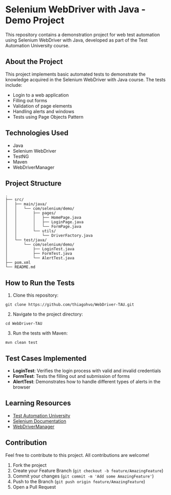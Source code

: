 # Selenium WebDriver with Java - Demo Project

This repository contains a demonstration project for web test automation using Selenium WebDriver with Java, developed as part of the Test Automation University course.

## About the Project

This project implements basic automated tests to demonstrate the knowledge acquired in the Selenium WebDriver with Java course. The tests include:

- Login to a web application
- Filling out forms
- Validation of page elements
- Handling alerts and windows
- Tests using Page Objects Pattern

## Technologies Used

- Java 
- Selenium WebDriver
- TestNG
- Maven
- WebDriverManager

## Project Structure

```
.
├── src/
│   ├── main/java/
│   │   └── com/selenium/demo/
│   │       ├── pages/
│   │       │   ├── HomePage.java
│   │       │   ├── LoginPage.java
│   │       │   └── FormPage.java
│   │       └── utils/
│   │           └── DriverFactory.java
│   └── test/java/
│       └── com/selenium/demo/
│           ├── LoginTest.java
│           ├── FormTest.java
│           └── AlertTest.java
├── pom.xml
└── README.md
```

## How to Run the Tests

1. Clone this repository:
```
git clone https://github.com/thiagohvo/WebDriver-TAU.git
```

2. Navigate to the project directory:
```
cd WebDriver-TAU
```

3. Run the tests with Maven:
```
mvn clean test
```

## Test Cases Implemented

- **LoginTest**: Verifies the login process with valid and invalid credentials
- **FormTest**: Tests the filling out and submission of forms
- **AlertTest**: Demonstrates how to handle different types of alerts in the browser

## Learning Resources

- [Test Automation University](https://testautomationu.applitools.com/)
- [Selenium Documentation](https://www.selenium.dev/documentation/en/)
- [WebDriverManager](https://github.com/bonigarcia/webdrivermanager)

## Contribution

Feel free to contribute to this project. All contributions are welcome!

1. Fork the project
2. Create your Feature Branch (`git checkout -b feature/AmazingFeature`)
3. Commit your changes (`git commit -m 'Add some AmazingFeature'`)
4. Push to the Branch (`git push origin feature/AmazingFeature`)
5. Open a Pull Request
